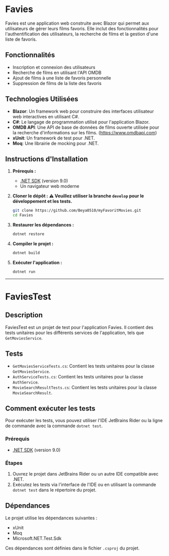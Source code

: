 # Favies

Favies est une application web construite avec Blazor qui permet aux utilisateurs de gérer leurs films favoris. Elle inclut des fonctionnalités pour l'authentification des utilisateurs, la recherche de films et la gestion d'une liste de favoris.

## Fonctionnalités

-   Inscription et connexion des utilisateurs
-   Recherche de films en utilisant l'API OMDB
-   Ajout de films à une liste de favoris personnelle
-   Suppression de films de la liste des favoris

## Technologies Utilisées

-   **Blazor**: Un framework web pour construire des interfaces utilisateur web interactives en utilisant C#.
-   **C#**: Le langage de programmation utilisé pour l'application Blazor.
-   **OMDB API**: Une API de base de données de films ouverte utilisée pour la recherche d'informations sur les films. (https://www.omdbapi.com)
-   **xUnit**: Un framework de test pour .NET.
-   **Moq**: Une librairie de mocking pour .NET.

## Instructions d'Installation

1.  **Prérequis :**
    -   [.NET SDK](https://dotnet.microsoft.com/download) (version 9.0)
    -   Un navigateur web moderne

2.  **Cloner le dépôt :**
    **⚠️ Veuillez utiliser la branche `develop` pour le développement et les tests.**

    ```bash
    git clone https://github.com/Beya0510/myFavoritMovies.git
    cd Favies
    ```

3.  **Restaurer les dépendances :**

    ```bash
    dotnet restore
    ```

4.  **Compiler le projet :**

    ```bash
    dotnet build
    ```

5.  **Exécuter l'application :**

    ```bash
    dotnet run
    ```
------

# FaviesTest

## Description

FaviesTest est un projet de test pour l'application Favies. Il contient des tests unitaires pour les différents services de l'application, tels que `GetMoviesService`.

## Tests

-   `GetMoviesServiceTests.cs`: Contient les tests unitaires pour la classe `GetMoviesService`.
-   `AuthServiceTests.cs`: Contient les tests unitaires pour la classe `AuthService`.
-   `MovieSearchResultTests.cs`: Contient les tests unitaires pour la classe `MovieSearchResult`.

## Comment exécuter les tests

Pour exécuter les tests, vous pouvez utiliser l'IDE JetBrains Rider ou la ligne de commande avec la commande `dotnet test`.

### Prérequis

-   [.NET SDK](https://dotnet.microsoft.com/download) (version 9.0)

### Étapes

1.  Ouvrez le projet dans JetBrains Rider ou un autre IDE compatible avec .NET.
2.  Exécutez les tests via l'interface de l'IDE ou en utilisant la commande `dotnet test` dans le répertoire du projet.

## Dépendances

Le projet utilise les dépendances suivantes :

-   xUnit
-   Moq
-   Microsoft.NET.Test.Sdk

Ces dépendances sont définies dans le fichier `.csproj` du projet.